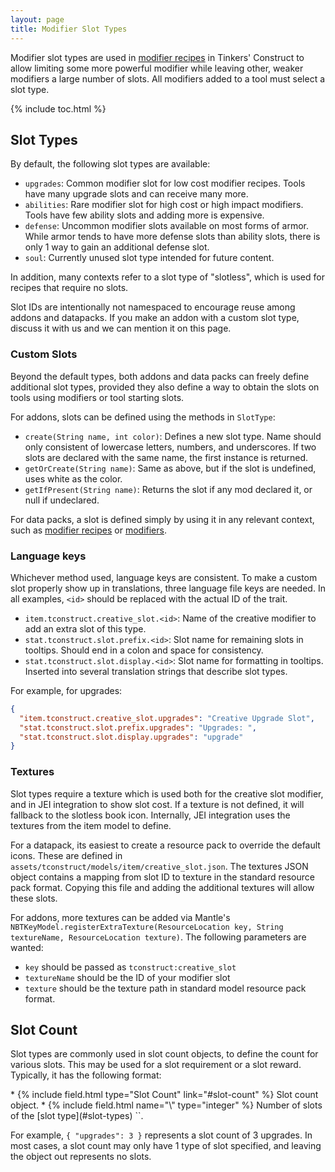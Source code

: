 ```yaml
---
layout: page
title: Modifier Slot Types
---
```


Modifier slot types are used in [modifier recipes](../recipes/modifiers) in Tinkers' Construct to allow limiting some more powerful modifier while leaving other, weaker modifiers a large number of slots.
All modifiers added to a tool must select a slot type.

{% include toc.html %}

## Slot Types

By default, the following slot types are available:

* `upgrades`: Common modifier slot for low cost modifier recipes. Tools have many upgrade slots and can receive many more.
* `abilities`: Rare modifier slot for high cost or high impact modifiers. Tools have few ability slots and adding more is expensive.
* `defense`: Uncommon modifier slots available on most forms of armor. While armor tends to have more defense slots than ability slots, there is only 1 way to gain an additional defense slot.
* `soul`: Currently unused slot type intended for future content.

In addition, many contexts refer to a slot type of "slotless", which is used for recipes that require no slots.

Slot IDs are intentionally not namespaced to encourage reuse among addons and datapacks. If you make an addon with a custom slot type, discuss it with us and we can mention it on this page.

### Custom Slots

Beyond the default types, both addons and data packs can freely define additional slot types, provided they also define a way to obtain the slots on tools using modifiers or tool starting slots.

For addons, slots can be defined using the methods in `SlotType`:
* `create(String name, int color)`: Defines a new slot type. Name should only consistent of lowercase letters, numbers, and underscores. If two slots are declared with the same name, the first instance is returned.
* `getOrCreate(String name)`: Same as above, but if the slot is undefined, uses white as the color.
* `getIfPresent(String name)`: Returns the slot if any mod declared it, or null if undeclared.

For data packs, a slot is defined simply by using it in any relevant context, such as [modifier recipes](../recipes/modifiers) or [modifiers](../modifiers).

### Language keys

Whichever method used, language keys are consistent. To make a custom slot properly show up in translations, three language file keys are needed. In all examples, `<id>` should be replaced with the actual ID of the trait.

* `item.tconstruct.creative_slot.<id>`: Name of the creative modifier to add an extra slot of this type.
* `stat.tconstruct.slot.prefix.<id>`: Slot name for remaining slots in tooltips. Should end in a colon and space for consistency.
* `stat.tconstruct.slot.display.<id>`: Slot name for formatting in tooltips. Inserted into several translation strings that describe slot types.

For example, for upgrades:
```json
{
  "item.tconstruct.creative_slot.upgrades": "Creative Upgrade Slot",
  "stat.tconstruct.slot.prefix.upgrades": "Upgrades: ",
  "stat.tconstruct.slot.display.upgrades": "upgrade"
}
```

### Textures

Slot types require a texture which is used both for the creative slot modifier, and in JEI integration to show slot cost. If a texture is not defined, it will fallback to the slotless book icon. Internally, JEI integration uses the textures from the item model to define.

For a datapack, its easiest to create a resource pack to override the default icons. These are defined in `assets/tconstruct/models/item/creative_slot.json`. The textures JSON object contains a mapping from slot ID to texture in the standard resource pack format. Copying this file and adding the additional textures will allow these slots.

For addons, more textures can be added via Mantle's `NBTKeyModel.registerExtraTexture(ResourceLocation key, String textureName, ResourceLocation texture)`. The following parameters are wanted:
* `key` should be passed as `tconstruct:creative_slot`
* `textureName` should be the ID of your modifier slot
* `texture` should be the texture path in standard model resource pack format.

## Slot Count

Slot types are commonly used in slot count objects, to define the count for various slots. This may be used for a slot requirement or a slot reward. Typically, it has the following format:

<div class="treeview" markdown=1>
* {% include field.html type="Slot Count" link="#slot-count" %} Slot count object.
    * {% include field.html name="\<slot\>" type="integer" %} Number of slots of the [slot type](#slot-types) `<slot>`.
</div>

For example, `{ "upgrades": 3 }` represents a slot count of 3 upgrades. In most cases, a slot count may only have 1 type of slot specified, and leaving the object out represents no slots.
